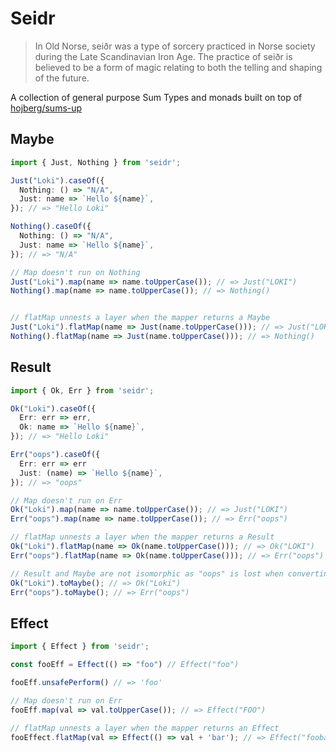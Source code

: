 # Seidr

> In Old Norse, seiðr was a type of sorcery practiced in Norse society during
> the Late Scandinavian Iron Age. The practice of seiðr is believed to be a form
> of magic relating to both the telling and shaping of the future.

A collection of general purpose Sum Types and monads built on top of [hojberg/sums-up](https://github.com/hojberg/sums-up)

## Maybe

```ts
import { Just, Nothing } from 'seidr';

Just("Loki").caseOf({
  Nothing: () => "N/A",
  Just: name => `Hello ${name}`, 	
}); // => "Hello Loki"

Nothing().caseOf({
  Nothing: () => "N/A",
  Just: name => `Hello ${name}`, 	
}); // => "N/A"

// Map doesn't run on Nothing
Just("Loki").map(name => name.toUpperCase()); // => Just("LOKI")
Nothing().map(name => name.toUpperCase()); // => Nothing()


// flatMap unnests a layer when the mapper returns a Maybe
Just("Loki").flatMap(name => Just(name.toUpperCase())); // => Just("LOKI")
Nothing().flatMap(name => Just(name.toUpperCase())); // => Nothing()
```

## Result

```ts
import { Ok, Err } from 'seidr';

Ok("Loki").caseOf({
  Err: err => err,
  Ok: name => `Hello ${name}`, 	
}); // => "Hello Loki"

Err("oops").caseOf({
  Err: err => err
  Just: (name) => `Hello ${name}`, 	
}); // => "oops"

// Map doesn't run on Err
Ok("Loki").map(name => name.toUpperCase()); // => Just("LOKI")
Err("oops").map(name => name.toUpperCase()); // => Err("oops")

// flatMap unnests a layer when the mapper returns a Result
Ok("Loki").flatMap(name => Ok(name.toUpperCase())); // => Ok("LOKI")
Err("oops").flatMap(name => Ok(name.toUpperCase())); // => Err("oops")

// Result and Maybe are not isomorphic as "oops" is lost when converting Err to Nothing
Ok("Loki").toMaybe(); // => Ok("Loki")
Err("oops").toMaybe(); // => Err("oops")
```

## Effect

```ts
import { Effect } from 'seidr';

const fooEff = Effect(() => "foo") // Effect("foo")

fooEff.unsafePerform() // => 'foo'

// Map doesn't run on Err
fooEff.map(val => val.toUpperCase()); // => Effect("FOO")

// flatMap unnests a layer when the mapper returns an Effect
fooEffect.flatMap(val => Effect(() => val + 'bar'); // => Effect("foobar")
```
